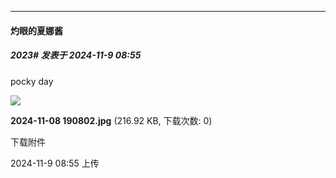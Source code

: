 ﻿
*****

####  灼眼的夏娜酱  
##### 2023#       发表于 2024-11-9 08:55

pocky day

<img src="https://img.saraba1st.com/forum/202411/09/085537lw6zywps6izs9wsi.jpg" referrerpolicy="no-referrer">

<strong>2024-11-08 190802.jpg</strong> (216.92 KB, 下载次数: 0)

下载附件

2024-11-9 08:55 上传

